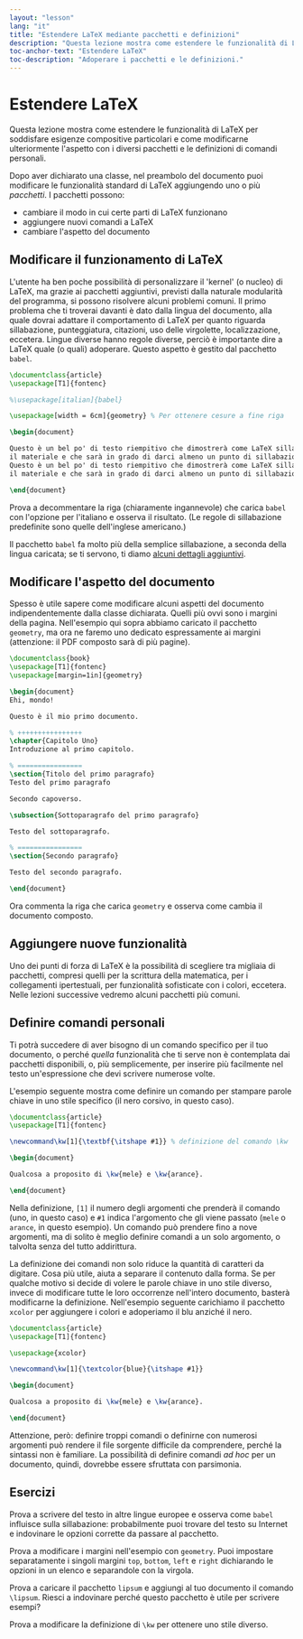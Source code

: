 ```yaml
---
layout: "lesson"
lang: "it"
title: "Estendere LaTeX mediante pacchetti e definizioni"
description: "Questa lezione mostra come estendere le funzionalità di LaTeX per soddisfare le tue esigenze e come modificare l'aspetto dei documenti mediante diversi pacchetti, e ti mostra come puoi definire i tuoi comandi personali."
toc-anchor-text: "Estendere LaTeX"
toc-description: "Adoperare i pacchetti e le definizioni."
---
```


# Estendere LaTeX

<span
  class="summary">Questa lezione mostra come estendere le funzionalità di LaTeX per soddisfare esigenze compositive particolari e come modificarne ulteriormente l'aspetto con i diversi pacchetti e le definizioni di comandi personali.</span>

Dopo aver dichiarato una classe, nel preambolo del documento 
puoi modificare le funzionalità standard di LaTeX aggiungendo 
uno o più *pacchetti*. I pacchetti possono:

- cambiare il modo in cui certe parti di LaTeX funzionano
- aggiungere nuovi comandi a LaTeX
- cambiare l'aspetto del documento

## Modificare il funzionamento di LaTeX

L'utente ha ben poche possibilità di personalizzare 
il 'kernel' (o nucleo) di LaTeX, ma grazie ai pacchetti
aggiuntivi, previsti dalla naturale 
modularità del programma, si possono risolvere alcuni
problemi comuni.
Il primo problema che ti troverai davanti è dato dalla lingua
del documento, alla quale dovrai adattare il comportamento di LaTeX 
per quanto riguarda sillabazione, punteggiatura, 
citazioni, uso delle virgolette, localizzazione, eccetera.
Lingue diverse hanno regole diverse, perciò è importante dire 
a LaTeX quale (o quali) adoperare. 
Questo aspetto è gestito dal pacchetto `babel`.

```latex
\documentclass{article}
\usepackage[T1]{fontenc}

%\usepackage[italian]{babel}

\usepackage[width = 6cm]{geometry} % Per ottenere cesure a fine riga

\begin{document}

Questo è un bel po' di testo riempitivo che dimostrerà come LaTeX sillaba 
il materiale e che sarà in grado di darci almeno un punto di sillabazione.
Questo è un bel po' di testo riempitivo che dimostrerà come LaTeX sillaba 
il materiale e che sarà in grado di darci almeno un punto di sillabazione.

\end{document}
```

Prova a decommentare la riga (chiaramente ingannevole) che carica `babel` 
con l'opzione per l'italiano e osserva il risultato. 
(Le regole di sillabazione predefinite sono quelle dell'inglese americano.)

Il pacchetto `babel` fa molto più della semplice sillabazione, a seconda
della lingua caricata; se ti servono, ti diamo 
[alcuni dettagli aggiuntivi](more-06).

## Modificare l'aspetto del documento

Spesso è utile sapere come modificare alcuni aspetti del documento 
indipendentemente dalla classe dichiarata.
Quelli più ovvi sono i margini della pagina.
Nell'esempio qui sopra abbiamo caricato il pacchetto `geometry`,
ma ora ne faremo uno dedicato espressamente ai margini (attenzione:
il PDF composto sarà di più pagine).

```latex
\documentclass{book}
\usepackage[T1]{fontenc}
\usepackage[margin=1in]{geometry}

\begin{document}
Ehi, mondo!

Questo è il mio primo documento.

% ++++++++++++++++
\chapter{Capitolo Uno}
Introduzione al primo capitolo.

% ================
\section{Titolo del primo paragrafo}
Testo del primo paragrafo

Secondo capoverso.

\subsection{Sottoparagrafo del primo paragrafo}

Testo del sottoparagrafo.

% ================
\section{Secondo paragrafo}

Testo del secondo paragrafo.

\end{document}
```

Ora commenta la riga che carica `geometry` e osserva come cambia il documento composto.

## Aggiungere nuove funzionalità

Uno dei punti di forza di LaTeX è la possibilità di scegliere tra migliaia di 
pacchetti, compresi quelli per la scrittura della matematica, per i collegamenti 
ipertestuali, per funzionalità sofisticate con i colori, eccetera. 
Nelle lezioni successive vedremo alcuni pacchetti più comuni.

## Definire comandi personali

Ti potrà succedere di aver bisogno di un comando specifico per il
tuo documento, o perché _quella_ funzionalità che ti serve non è
contemplata dai pacchetti disponibili, o, più semplicemente,
per inserire più facilmente nel testo un'espressione 
che devi scrivere numerose volte.

L'esempio seguente mostra come definire un comando per stampare 
parole chiave in uno stile specifico (il nero corsivo, in questo
caso).

```latex
\documentclass{article}
\usepackage[T1]{fontenc}

\newcommand\kw[1]{\textbf{\itshape #1}} % definizione del comando \kw

\begin{document}

Qualcosa a proposito di \kw{mele} e \kw{arance}.

\end{document}
```

Nella definizione, `[1]` il numero degli argomenti che
prenderà il comando (uno, in questo caso) e `#1` indica 
l'argomento che gli viene passato
(`mele` o `arance`, in questo esempio). 
Un comando può prendere fino a nove argomenti, ma di solito
è meglio definire comandi a un solo argomento, o talvolta
senza del tutto addirittura.


La definizione dei comandi non solo riduce la quantità di
caratteri da digitare. Cosa più utile, aiuta a separare 
il contenuto dalla forma. Se per qualche motivo si decide 
di volere le parole chiave in uno stile diverso, invece di 
modificare tutte le loro occorrenze nell'intero documento, 
basterà modificarne la definizione. 
Nell'esempio seguente carichiamo il pacchetto `xcolor` per 
aggiungere i colori e adoperiamo il blu anziché il nero.

```latex
\documentclass{article}
\usepackage[T1]{fontenc}

\usepackage{xcolor}

\newcommand\kw[1]{\textcolor{blue}{\itshape #1}}

\begin{document}

Qualcosa a proposito di \kw{mele} e \kw{arance}.

\end{document}
```
Attenzione, però: definire troppi comandi o definirne con 
numerosi argomenti può rendere il file sorgente difficile
da comprendere, perché la sintassi non è familiare.
La possibilità di definire comandi _ad hoc_ per un documento,
quindi, dovrebbe essere sfruttata con parsimonia.

## Esercizi

Prova a scrivere del testo in altre lingue europee e osserva come `babel`
influisce sulla sillabazione: probabilmente puoi trovare del testo su Internet 
e indovinare le opzioni corrette da passare al pacchetto.

Prova a modificare i margini nell'esempio con `geometry`. Puoi impostare
separatamente i singoli margini `top`, `bottom`, `left` e `right` 
dichiarando le opzioni in un elenco e separandole con la virgola.

Prova a caricare il pacchetto `lipsum` e aggiungi al tuo documento 
il comando `\lipsum`. 
Riesci a indovinare perché questo pacchetto è utile per scrivere
esempi?

Prova a modificare la definizione di `\kw` per ottenere uno stile diverso.
